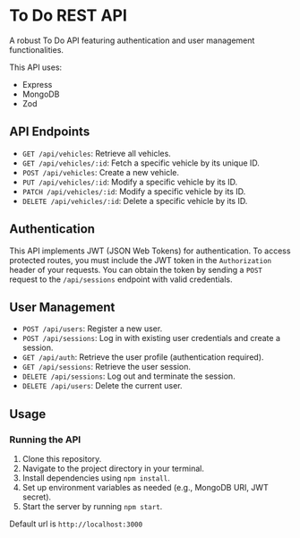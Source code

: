 # To Do REST API

A robust To Do API featuring authentication and user management functionalities.

This API uses:

- Express
- MongoDB
- Zod

## API Endpoints

- `GET /api/vehicles`: Retrieve all vehicles.
- `GET /api/vehicles/:id`: Fetch a specific vehicle by its unique ID.
- `POST /api/vehicles`: Create a new vehicle.
- `PUT /api/vehicles/:id`: Modify a specific vehicle by its ID.
- `PATCH /api/vehicles/:id`: Modify a specific vehicle by its ID.
- `DELETE /api/vehicles/:id`: Delete a specific vehicle by its ID.

## Authentication

This API implements JWT (JSON Web Tokens) for authentication. To access protected routes, you must include the JWT token in the `Authorization` header of your requests. You can obtain the token by sending a `POST` request to the `/api/sessions` endpoint with valid credentials.

## User Management

- `POST /api/users`: Register a new user.
- `POST /api/sessions`: Log in with existing user credentials and create a session.
- `GET /api/auth`: Retrieve the user profile (authentication required).
- `GET /api/sessions`: Retrieve the user session.
- `DELETE /api/sessions`: Log out and terminate the session.
- `DELETE /api/users`: Delete the current user.

## Usage

### Running the API

1. Clone this repository.
2. Navigate to the project directory in your terminal.
3. Install dependencies using `npm install`.
4. Set up environment variables as needed (e.g., MongoDB URI, JWT secret).
5. Start the server by running `npm start`.

Default url is `http://localhost:3000`
